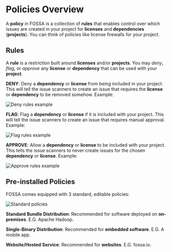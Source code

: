 # Policies Overview

A **policy** in FOSSA is a collection of **rules** that enables control over which issues are created in your project for **licenses** and **dependencies** (**projects**).  You can think of policies like license firewalls for your project.

## Rules

A **rule** is a restriction built around **licenses** and/or **projects**. You may *deny*, *flag*, or *approve* any **license** or **dependency** that can be used with your **project**.

**DENY**:
Deny a **dependency** or **license** from being included in your project. This will tell the issue scanners to create an issue that requires the **license** or **dependency** to be removed somehow. Example:

![Deny rules example](/img/deny-rules.png "Deny rules example")

**FLAG**:
Flag a **dependency** or **license** if it is included with your project. This will tell the issue scanners to create an issue that requires manual approval. Example:

![Flag rules example](/img/flag-rules.png "Flag rules example")

**APPROVE**:
Allow a **dependency** or **license** to be included with your project. This tells the issue scanners to never create issues for the chosen **dependency** or **license**. Example:

![Approve rules example](/img/approve-rules.png "Approve rules example")

## Pre-installed Policies

FOSSA comes equipped with 3 standard, editable policies:

![Standard policies](/img/bundles.png "Standard policies")

**Standard Bundle Distribution**: Recommended for software deployed on **on-premises**. E.G. Apache Hadoop.

**Single-Binary Distribution**: Recommended for **embedded software**. E.G. A mobile app.

**Website/Hosted Service**: Recommended for **websites**. E.G. fossa.io.
